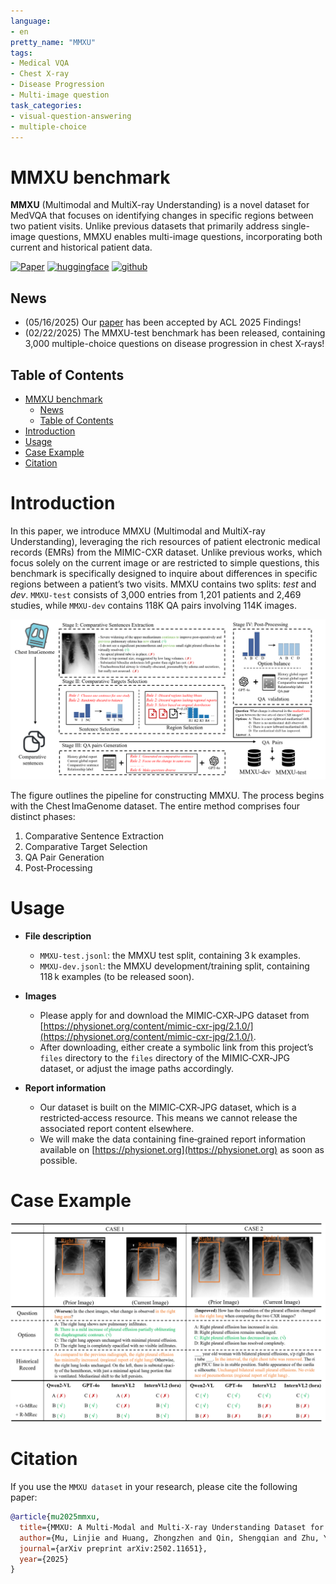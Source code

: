 ```yaml
---
language: 
- en
pretty_name: "MMXU"
tags:
- Medical VQA
- Chest X-ray
- Disease Progression
- Multi-image question
task_categories:
- visual-question-answering
- multiple-choice
---
```


# MMXU benchmark
**MMXU** (Multimodal and MultiX-ray Understanding) is a novel dataset for MedVQA that focuses on identifying changes in specific regions between two patient visits. Unlike previous datasets that primarily address single-image questions, MMXU enables multi-image questions, incorporating both current and historical patient data. 

[![Paper](https://img.shields.io/badge/paper-available-brightgreen)](https://arxiv.org/pdf/2502.11651) [![huggingface](https://img.shields.io/badge/huggingface-available-yellow)](https://huggingface.co/datasets/LinjieMu/MMXU) [![github](https://img.shields.io/badge/gitub-available-blue)](https://github.com/LinjieMu/MMXU)

## News

- (05/16/2025) Our [paper](https://arxiv.org/pdf/2502.11651) has been accepted by ACL 2025 Findings!
- (02/22/2025) The MMXU-test benchmark has been released, containing 3,000 multiple-choice questions on disease progression in chest X‑rays!
 
## Table of Contents
- [MMXU benchmark](#mmxu-benchmark)
  - [News](#news)
  - [Table of Contents](#table-of-contents)
- [Introduction](#introduction)
- [Usage](#usage)
- [Case Example](#case-example)
- [Citation](#citation)

# Introduction

In this paper, we introduce MMXU (Multimodal and MultiX-ray Understanding), leveraging the rich resources of patient electronic medical records (EMRs) from the MIMIC-CXR dataset. Unlike previous works, which focus solely on the current image or are restricted to simple questions, this benchmark is specifically designed to inquire about differences in specific regions between a patient’s two visits. MMXU contains two splits: *test* and *dev*. `MMXU-test` consists of 3,000 entries from 1,201 patients and 2,469 studies, while `MMXU-dev` contains 118K QA pairs involving 114K images. 

![MMXU pipeline](imgs/framework.png)

The figure outlines the pipeline for constructing MMXU. The process begins with the Chest ImaGenome dataset. The entire method comprises four distinct phases:

1. Comparative Sentence Extraction
2. Comparative Target Selection
3. QA Pair Generation
4. Post‑Processing

# Usage
* **File description**

  * `MMXU-test.jsonl`: the MMXU test split, containing 3 k examples.
  * `MMXU-dev.jsonl`: the MMXU development/training split, containing 118 k examples (to be released soon).

* **Images**

  * Please apply for and download the MIMIC‑CXR‑JPG dataset from [https://physionet.org/content/mimic-cxr-jpg/2.1.0/](https://physionet.org/content/mimic-cxr-jpg/2.1.0/).
  * After downloading, either create a symbolic link from this project’s `files` directory to the `files` directory of the MIMIC‑CXR‑JPG dataset, or adjust the image paths accordingly.


* **Report information**

  * Our dataset is built on the MIMIC‑CXR‑JPG dataset, which is a restricted‑access resource. This means we cannot release the associated report content elsewhere.
  * We will make the data containing fine‑grained report information available on [https://physionet.org](https://physionet.org) as soon as possible.

# Case Example

![MMXU example](imgs/case.png)

# Citation
If you use the `MMXU dataset` in your research, please cite the following paper:

```bibtex
@article{mu2025mmxu,
  title={MMXU: A Multi-Modal and Multi-X-ray Understanding Dataset for Disease Progression},
  author={Mu, Linjie and Huang, Zhongzhen and Qin, Shengqian and Zhu, Yakun and Zhang, Shaoting and Zhang, Xiaofan},
  journal={arXiv preprint arXiv:2502.11651},
  year={2025}
}
```